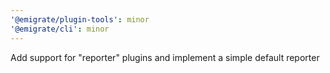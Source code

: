 ```yaml
---
'@emigrate/plugin-tools': minor
'@emigrate/cli': minor
---
```


Add support for "reporter" plugins and implement a simple default reporter
